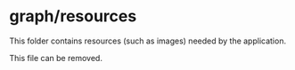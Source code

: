 # graph/resources

This folder contains resources (such as images) needed by the application. 

This file can be removed.
